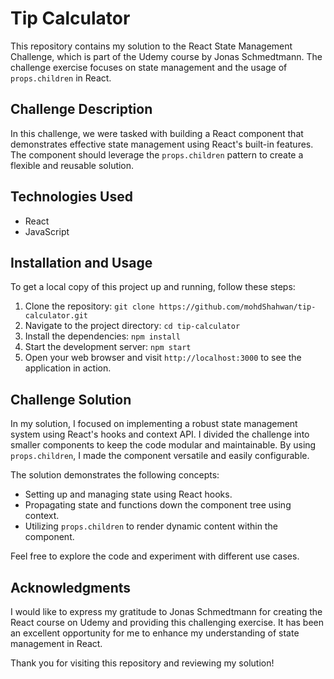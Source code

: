 # Tip Calculator

This repository contains my solution to the React State Management Challenge, which is part of the Udemy course by Jonas Schmedtmann. The challenge exercise focuses on state management and the usage of `props.children` in React.

## Challenge Description

In this challenge, we were tasked with building a React component that demonstrates effective state management using React's built-in features. The component should leverage the `props.children` pattern to create a flexible and reusable solution.

## Technologies Used

- React
- JavaScript

## Installation and Usage

To get a local copy of this project up and running, follow these steps:

1. Clone the repository: `git clone https://github.com/mohdShahwan/tip-calculator.git`
2. Navigate to the project directory: `cd tip-calculator`
3. Install the dependencies: `npm install`
4. Start the development server: `npm start`
5. Open your web browser and visit `http://localhost:3000` to see the application in action.

## Challenge Solution

In my solution, I focused on implementing a robust state management system using React's hooks and context API. I divided the challenge into smaller components to keep the code modular and maintainable. By using `props.children`, I made the component versatile and easily configurable.

The solution demonstrates the following concepts:

- Setting up and managing state using React hooks.
- Propagating state and functions down the component tree using context.
- Utilizing `props.children` to render dynamic content within the component.

Feel free to explore the code and experiment with different use cases.

## Acknowledgments

I would like to express my gratitude to Jonas Schmedtmann for creating the React course on Udemy and providing this challenging exercise. It has been an excellent opportunity for me to enhance my understanding of state management in React.

Thank you for visiting this repository and reviewing my solution!
